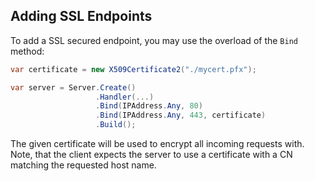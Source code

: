 ﻿## Adding SSL Endpoints

To add a SSL secured endpoint, you may use the overload of the `Bind` method:

```csharp
var certificate = new X509Certificate2("./mycert.pfx");

var server = Server.Create()
                   .Handler(...)
                   .Bind(IPAddress.Any, 80)
                   .Bind(IPAddress.Any, 443, certificate)
                   .Build();
```

The given certificate will be used to encrypt all incoming requests with. Note, that
the client expects the server to use a certificate with a CN matching the requested host name.